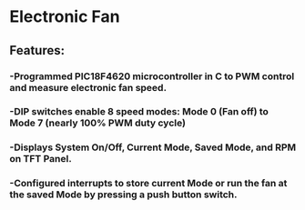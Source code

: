 # Electronic Fan
## Features:
### -Programmed PIC18F4620 microcontroller in C to PWM control and measure electronic fan speed.
### -DIP switches enable 8 speed modes: Mode 0 (Fan off) to Mode 7 (nearly 100% PWM duty cycle)
### -Displays System On/Off, Current Mode, Saved Mode, and RPM on TFT Panel.
### -Configured interrupts to store current Mode or run the fan at the saved Mode by pressing a push button switch.
